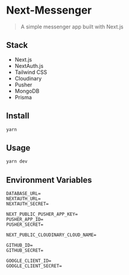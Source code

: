 # Next-Messenger

> A simple messenger app built with Next.js


## Stack

- Next.js
- NextAuth.js
- Tailwind CSS
- Cloudinary
- Pusher
- MongoDB
- Prisma

## Install

```sh
yarn
```

## Usage

```sh
yarn dev
```

## Environment Variables
```
DATABASE_URL=
NEXTAUTH_URL=
NEXTAUTH_SECRET=

NEXT_PUBLIC_PUSHER_APP_KEY=
PUSHER_APP_ID=
PUSHER_SECRET=

NEXT_PUBLIC_CLOUDINARY_CLOUD_NAME=

GITHUB_ID=
GITHUB_SECRET=

GOOGLE_CLIENT_ID=
GOOGLE_CLIENT_SECRET=
```

